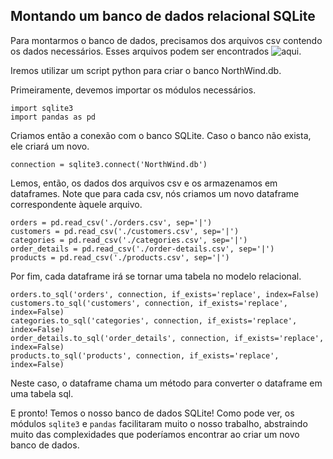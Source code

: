 ## Montando um banco de dados relacional SQLite
Para montarmos o banco de dados, precisamos dos arquivos csv contendo os dados necessários. Esses arquivos podem ser encontrados ![aqui](/arquivos/csv).

Iremos utilizar um script python para criar o banco NorthWind.db.

Primeiramente, devemos importar os módulos necessários.
```
import sqlite3
import pandas as pd
```

Criamos então a conexão com o banco SQLite. Caso o banco não exista, ele criará um novo.
```
connection = sqlite3.connect('NorthWind.db')
```

Lemos, então, os dados dos arquivos csv e os armazenamos em dataframes.
Note que para cada csv, nós criamos um novo dataframe correspondente àquele arquivo. 
```
orders = pd.read_csv('./orders.csv', sep='|')
customers = pd.read_csv('./customers.csv', sep='|')
categories = pd.read_csv('./categories.csv', sep='|')
order_details = pd.read_csv('./order-details.csv', sep='|')
products = pd.read_csv('./products.csv', sep='|')
```

Por fim, cada dataframe irá se tornar uma tabela no modelo relacional. 
```
orders.to_sql('orders', connection, if_exists='replace', index=False)
customers.to_sql('customers', connection, if_exists='replace', index=False)
categories.to_sql('categories', connection, if_exists='replace', index=False)
order_details.to_sql('order_details', connection, if_exists='replace', index=False)
products.to_sql('products', connection, if_exists='replace', index=False)
```
Neste caso, o dataframe chama um método para converter o dataframe em uma tabela sql.

E pronto! Temos o nosso banco de dados SQLite!
Como pode ver, os módulos  `sqlite3` e `pandas` facilitaram muito o nosso trabalho, abstraindo muito das complexidades que poderíamos encontrar ao criar um novo banco de dados.

